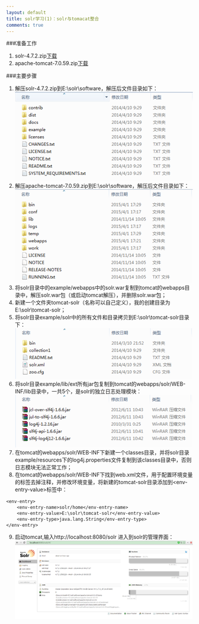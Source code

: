 ```yaml
---
layout: default
title: solr学习(1)：solr与tomacat整合
comments: true
---
```




###准备工作
1. solr-4.7.2.zip[下载](http://mirror.bit.edu.cn/apache/lucene/solr/4.7.2/)
2. apache-tomcat-7.0.59.zip[下载](http://mirror.bit.edu.cn/apache/tomcat/tomcat-7/v7.0.59/bin/)

###主要步骤
1. 解压solr-4.7.2.zip到E:\solr\software，解压后文件目录如下：
![solr与tomcat整合-1](/images/solr/solr_tomcat-1.png)
2. 解压apache-tomcat-7.0.59.zip到E:\solr\software，解压后文件目录如下：
![solr与tomcat整合-2](/images/solr/solr_tomcat-2.png)
3. 将solr目录中的example/webapps中的solr.war复制到tomcat的webapps目录中，解压solr.war包（或启动tomcat解压），并删除solr.war包；
4. 新建一个文件夹tomcat-solr（名称可以自己定义），我的创建目录为E:\solr\tomcat-solr；
5. 将solr目录example/solr中的所有文件和目录拷贝到E:\solr\tomcat-solr目录下：
![solr与tomcat整合-3](/images/solr/solr_tomcat-3.png)
6. 将solr目录example/lib/ext所有jar包复制到tomcat的webapps/solr/WEB-INF/lib目录中，一共5个，是solr的独立日志处理模块：
![solr与tomcat整合-4](/images/solr/solr_tomcat-4.png)
7. 在tomcat的webapps/solr/WEB-INF下新建一个classes目录，并将solr目录example/resources下的log4j.properties文件复制到该classes目录中，否则日志模块无法正常工作；
8. 在tomcat的webapps/solr/WEB-INF下找到web.xml文件，用于配置环境变量的标签去掉注释，并修改环境变量，将新建的tomcat-solr目录添加到\<env-entry-value\>标签中：
```
<env-entry>
    <env-entry-name>solr/home</env-entry-name>
    <env-entry-value>E:\solr\tomcat-solr</env-entry-value>
    <env-entry-type>java.lang.String</env-entry-type>
</env-entry>
```
9. 启动tomcat,输入http://localhost:8080/solr 进入到solr的管理界面：
![solr与tomcat整合-5](/images/solr/solr_tomcat-5.png)
